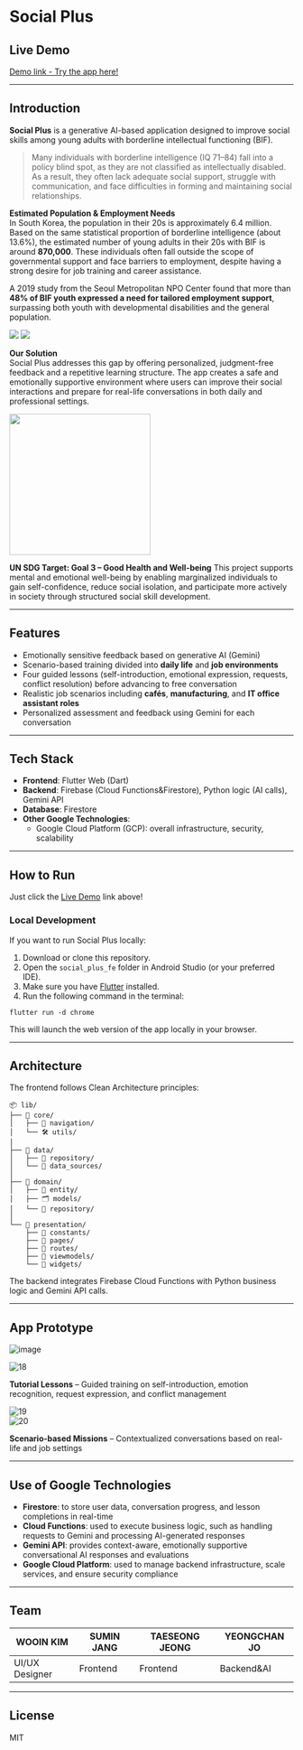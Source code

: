 # Social Plus

## Live Demo

[Demo link - Try the app here!](https://gsc-2025-social-plus.github.io/socialplus-frontend-deploy/)

---

## Introduction

**Social Plus** is a generative AI-based application designed to improve social skills among young adults with borderline intellectual functioning (BIF).

> Many individuals with borderline intelligence (IQ 71–84) fall into a policy blind spot, as they are not classified as intellectually disabled. As a result, they often lack adequate social support, struggle with communication, and face difficulties in forming and maintaining social relationships.

**Estimated Population & Employment Needs**  
In South Korea, the population in their 20s is approximately 6.4 million. Based on the same statistical proportion of borderline intelligence (about 13.6%), the estimated number of young adults in their 20s with BIF is around **870,000**. These individuals often fall outside the scope of governmental support and face barriers to employment, despite having a strong desire for job training and career assistance.

A 2019 study from the Seoul Metropolitan NPO Center found that more than **48% of BIF youth expressed a need for tailored employment support**, surpassing both youth with developmental disabilities and the general population.

<img src="https://github.com/user-attachments/assets/cfa5ff80-eed0-495f-ba91-cb0ccca45135">


<img src="https://github.com/user-attachments/assets/747f3b46-fb4b-478f-912a-0c8b7948c423">

**Our Solution**  
Social Plus addresses this gap by offering personalized, judgment-free feedback and a repetitive learning structure. The app creates a safe and emotionally supportive environment where users can improve their social interactions and prepare for real-life conversations in both daily and professional settings.


<img src="https://github.com/user-attachments/assets/97c3ac63-e126-4e7f-a8f9-728ca2c6518c" width="250"/>


**UN SDG Target: Goal 3 – Good Health and Well-being**
This project supports mental and emotional well-being by enabling marginalized individuals to gain self-confidence, reduce social isolation, and participate more actively in society through structured social skill development.

---

## Features

* Emotionally sensitive feedback based on generative AI (Gemini)
* Scenario-based training divided into **daily life** and **job environments**
* Four guided lessons (self-introduction, emotional expression, requests, conflict resolution) before advancing to free conversation
* Realistic job scenarios including **cafés**, **manufacturing**, and **IT office assistant roles**
* Personalized assessment and feedback using Gemini for each conversation

---

## Tech Stack

* **Frontend**: Flutter Web (Dart)
* **Backend**: Firebase (Cloud Functions&Firestore), Python logic (AI calls), Gemini API
* **Database**: Firestore
* **Other Google Technologies**:
  * Google Cloud Platform (GCP): overall infrastructure, security, scalability

---

## How to Run

Just click the [Live Demo](https://gsc-2025-social-plus.github.io/socialplus-frontend-deploy/) link above!

### Local Development

If you want to run Social Plus locally:

1. Download or clone this repository.
2. Open the `social_plus_fe` folder in Android Studio (or your preferred IDE).
3. Make sure you have [Flutter](https://flutter.dev/docs/get-started/install) installed.
4. Run the following command in the terminal:
```
flutter run -d chrome
```

This will launch the web version of the app locally in your browser.

---

## Architecture

The frontend follows Clean Architecture principles:

```
📦 lib/
├── 🧠 core/
│   ├── 🚦 navigation/
│   └── 🛠️ utils/
│
├── 📡 data/
│   ├── 📁 repository/
│   └── 📄 data_sources/
│
├── 🧩 domain/
│   ├── 🧾 entity/
│   ├── 🗂️ models/
│   └── 🔌 repository/
│
└── 🎨 presentation/
    ├── 🎨 constants/
    ├── 📄 pages/
    ├── 🧭 routes/
    ├── 🧠 viewmodels/
    └── 🧱 widgets/

```

The backend integrates Firebase Cloud Functions with Python business logic and Gemini API calls.

---

## App Prototype

![image](https://github.com/user-attachments/assets/83390ad2-f6ac-4fc3-93ce-f42755d310dd)

![18](https://github.com/user-attachments/assets/6551cdf6-c7cf-4791-bca6-2841981adfc6)

**Tutorial Lessons** – Guided training on self-introduction, emotion recognition, request expression, and conflict management

![19](https://github.com/user-attachments/assets/370d9cda-12fd-40e0-bdd8-19408d0aae17)   
![20](https://github.com/user-attachments/assets/bd0f2d20-7e77-41ce-808b-c6103927dd26)

**Scenario-based Missions** – Contextualized conversations based on real-life and job settings
   
---

## Use of Google Technologies

* **Firestore**: to store user data, conversation progress, and lesson completions in real-time
* **Cloud Functions**: used to execute business logic, such as handling requests to Gemini and processing AI-generated responses
* **Gemini API**: provides context-aware, emotionally supportive conversational AI responses and evaluations
* **Google Cloud Platform**: used to manage backend infrastructure, scale services, and ensure security compliance

---

## Team

| WOOIN KIM | SUMIN JANG | TAESEONG JEONG | YEONGCHAN JO |
| ---- | --- | --- | -------- |
| UI/UX Designer | Frontend | Frontend | Backend&AI |

---

## License

MIT
